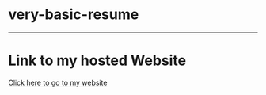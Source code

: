 # very-basic-resume
---
# Link to my hosted Website
[Click here to go to my website](https://aakashr11111001111.github.io/very-basic-resume/)

